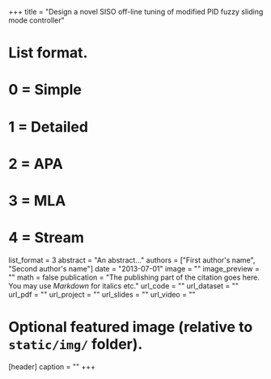 +++
title = "Design a novel SISO off-line tuning of modified PID fuzzy sliding mode controller"

# List format.
#   0 = Simple
#   1 = Detailed
#   2 = APA
#   3 = MLA
#   4 = Stream
list_format = 3
abstract = "An abstract..."
authors = ["First author's name", "Second author's name"]
date = "2013-07-01"
image = ""
image_preview = ""
math = false
publication = "The publishing part of the citation goes here. You may use *Markdown* for italics etc."
url_code = ""
url_dataset = ""
url_pdf = ""
url_project = ""
url_slides = ""
url_video = ""
# Optional featured image (relative to `static/img/` folder).
[header]
caption = ""
+++
